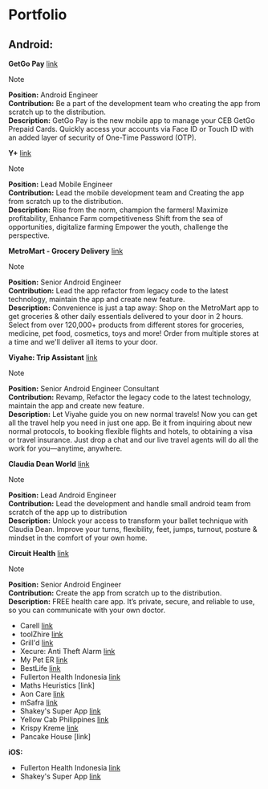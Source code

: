 # Portfolio

<h2>Android:</h2>

**GetGo Pay** [link](https://play.google.com/store/apps/details?id=com.unionbankph.getgopay&hl=en)
> [!NOTE]
> **Position:** Android Engineer</br>
> **Contribution:** Be a part of the development team who creating the app from scratch up to the distribution.</br>
> **Description:** GetGo Pay is the new mobile app to manage your CEB GetGo Prepaid Cards. Quickly access your accounts via Face ID or Touch ID with an added layer of security of One-Time Password (OTP).

**Y+** [link](https://play.google.com/store/apps/details?id=com.aljayagro.yplus&hl=en&gl=US)
> [!NOTE]
> **Position:** Lead Mobile Engineer</br>
> **Contribution:** Lead the mobile development team and Creating the app from scratch up to the distribution.</br>
> **Description:** Rise from the norm, champion the farmers! Maximize profitability, Enhance Farm competitiveness Shift from the sea of opportunities, digitalize farming Empower the youth, challenge the perspective.

**MetroMart - Grocery Delivery** [link](https://play.google.com/store/apps/details?id=com.metromart.metromart&hl=en_US)
> [!NOTE]
> **Position:** Senior Android Engineer</br>
> **Contribution:** Lead the app refactor from legacy code to the latest technology, maintain the app and create new feature.</br>
> **Description:** Convenience is just a tap away: Shop on the MetroMart app to get groceries & other daily essentials delivered to your door in 2 hours. Select from over 120,000+ products from different stores for groceries, medicine, pet food, cosmetics, toys and more! Order from multiple stores at a time and we'll deliver all items to your door.
  
**Viyahe: Trip Assistant** [link](https://play.google.com/store/apps/details?id=com.viyahe.android.messenger.Viyahe&hl=en_US)
> [!NOTE]
> **Position:** Senior Android Engineer Consultant</br>
> **Contribution:** Revamp, Refactor the legacy code to the latest technology, maintain the app and create new feature.</br>
> **Description:** Let Viyahe guide you on new normal travels! Now you can get all the travel help you need in just one app. Be it from inquiring about new normal protocols, to booking flexible flights and hotels, to obtaining a visa or travel insurance. Just drop a chat and our live travel agents will do all the work for you—anytime, anywhere.
  
**Claudia Dean World** [link](https://play.google.com/store/apps/details?id=com.claudiadeanworld&hl=en_US)
> [!NOTE]
> **Position:** Lead Android Engineer</br>
> **Contribution:** Lead the development and handle small android team from scratch of the app up to distribution</br>
> **Description:** Unlock your access to transform your ballet technique with Claudia Dean. Improve your turns, flexibility, feet, jumps, turnout, posture & mindset in the comfort of your own home.

**Circuit Health** [link](https://play.google.com/store/apps/details?id=com.appetiser.circuithealth)
> [!NOTE]
> **Position:** Senior Android Engineer</br>
> **Contribution:** Create the app from scratch up to the distribution.</br>
> **Description:** FREE health care app. It’s private, secure, and reliable to use, so you can communicate with your own doctor.

- Carell [link](https://play.google.com/store/apps/details?id=com.appetiser.itrackit&hl=en_US)
- toolZhire [link](https://play.google.com/store/apps/details?id=com.appetiser.toolzhire)
- Grill'd [link](https://play.google.com/store/apps/details?id=com.grilld.grilld&hl=en_AU)
- Xecure: Anti Theft Alarm [link](https://play.google.com/store/apps/details?id=com.appetiser.xecure&hl=en&gl=US)
- My Pet ER [link](https://play.google.com/store/apps/details?id=com.appetiser.mypeter)
- BestLife [link](https://play.google.com/store/apps/details?id=com.appetiser.bestlife)
- Fullerton Health Indonesia [link](https://play.google.com/store/apps/details?id=com.fhnid&hl=en_US)
- Maths Heuristics [link]
- Aon Care [link](https://play.google.com/store/apps/details?id=com.skubbs.aon.ui&hl=en_US)
- mSafra [link](https://play.google.com/store/apps/details?id=com.safra.msafraxp&hl=en_US)
- Shakey's Super App [link](https://play.google.com/store/apps/details?id=ph.shakeyspizza.shakeysapp&hl=en_US&gl=US)
- Yellow Cab Philippines [link](https://play.google.com/store/apps/details?id=com.delivery.yellowcab.app)
- Krispy Kreme [link](https://play.google.com/store/apps/details?id=com.krispykreme.HotLights&hl=en_US)
- Pancake House [link]


**iOS:**
- Fullerton Health Indonesia [link](https://apps.apple.com/us/app/fh-indonesia/id1451039396)
- Shakey's Super App [link](https://apps.apple.com/ph/app/shakeys-super-app/id1536371207)

